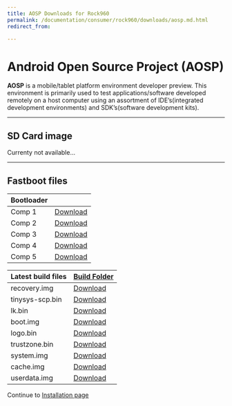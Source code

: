 ```yaml
---
title: AOSP Downloads for Rock960
permalink: /documentation/consumer/rock960/downloads/aosp.md.html
redirect_from:

---
```


# Android Open Source Project (AOSP)

**AOSP** is a mobile/tablet platform environment developer preview. This environment is primarily used to test applications/software developed remotely on a host computer using an assortment of IDE’s(integrated development environments) and SDK’s(software development kits).

***

## SD Card image

Currenty not available...

***

## Fastboot files

|   Bootloader      |                        |
|:------------------|:-----------------------|
| Comp 1            | [Download]()           |
| Comp 2            | [Download]()           | 
| Comp 3            | [Download]()           | 
| Comp 4            | [Download]()           | 
| Comp 5            | [Download]()           | 

|   Latest build files    |    [Build Folder]()    |
|:------------------------|:-----------------------|
| recovery.img            | [Download]()           |
| tinysys-scp.bin         | [Download]()           |
| lk.bin                  | [Download]()           |
| boot.img                | [Download]()           |
| logo.bin                | [Download]()           |
| trustzone.bin           | [Download]()           |
| system.img              | [Download]()           |
| cache.img               | [Download]()           |
| userdata.img            | [Download]()           |

Continue to [Installation page](../installation/README.md)
